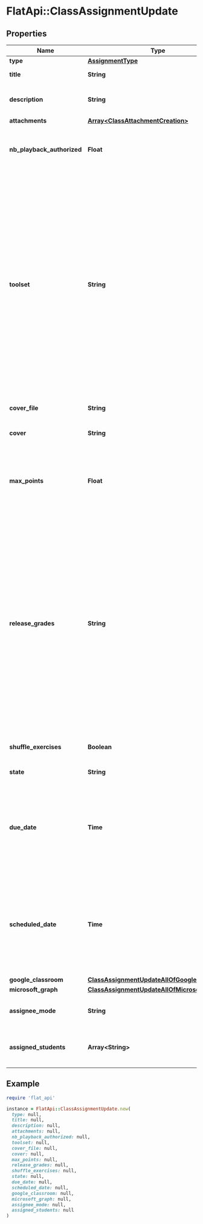 # FlatApi::ClassAssignmentUpdate

## Properties

| Name | Type | Description | Notes |
| ---- | ---- | ----------- | ----- |
| **type** | [**AssignmentType**](AssignmentType.md) |  | [optional] |
| **title** | **String** | Title of the assignment | [optional] |
| **description** | **String** | Description and content of the assignment | [optional] |
| **attachments** | [**Array&lt;ClassAttachmentCreation&gt;**](ClassAttachmentCreation.md) |  | [optional] |
| **nb_playback_authorized** | **Float** | The number of playback authorized on the scores of the assignment. | [optional] |
| **toolset** | **String** | The id of the toolset to apply to this assignment. The toolset will be copied to the assignment as a dedicated object to prevent unexpected changes when making modifications to the template toolset. This property can be set to null to delete the linked toolset and switch back to all the tools available for this assignment.  | [optional] |
| **cover_file** | **String** | The id of the cover to display | [optional] |
| **cover** | **String** | The URL of the cover to display | [optional] |
| **max_points** | **Float** | If set, the grading will be enabled for the assignement with this value as the maximum of points  | [optional] |
| **release_grades** | **String** | For worksheets, how grading will work for the assignment: - If set to &#x60;auto&#x60;, the grades will be automatically released when the student submits the submissions - If set to &#x60;manual&#x60;, the grades will only be set as &#x60;draftGrade&#x60; and will be released when the teacher returns the submissions  | [optional] |
| **shuffle_exercises** | **Boolean** | Mixing worksheets exercises for each student | [optional] |
| **state** | **String** | State of the assignment | [optional] |
| **due_date** | **Time** | The due date of this assignment, late submissions will be marked as paste due. If not set, the assignment won&#39;t have a due date.  | [optional] |
| **scheduled_date** | **Time** | The publication (scheduled) date of the assignment. If this one is specified, the assignment will only be listed to the teachers of the class.  | [optional] |
| **google_classroom** | [**ClassAssignmentUpdateAllOfGoogleClassroom**](ClassAssignmentUpdateAllOfGoogleClassroom.md) |  | [optional] |
| **microsoft_graph** | [**ClassAssignmentUpdateAllOfMicrosoftGraph**](ClassAssignmentUpdateAllOfMicrosoftGraph.md) |  | [optional] |
| **assignee_mode** | **String** | Possible modes of assigning assignments | [optional] |
| **assigned_students** | **Array&lt;String&gt;** | Identifiers for the students that have access to the assignment | [optional] |

## Example

```ruby
require 'flat_api'

instance = FlatApi::ClassAssignmentUpdate.new(
  type: null,
  title: null,
  description: null,
  attachments: null,
  nb_playback_authorized: null,
  toolset: null,
  cover_file: null,
  cover: null,
  max_points: null,
  release_grades: null,
  shuffle_exercises: null,
  state: null,
  due_date: null,
  scheduled_date: null,
  google_classroom: null,
  microsoft_graph: null,
  assignee_mode: null,
  assigned_students: null
)
```

